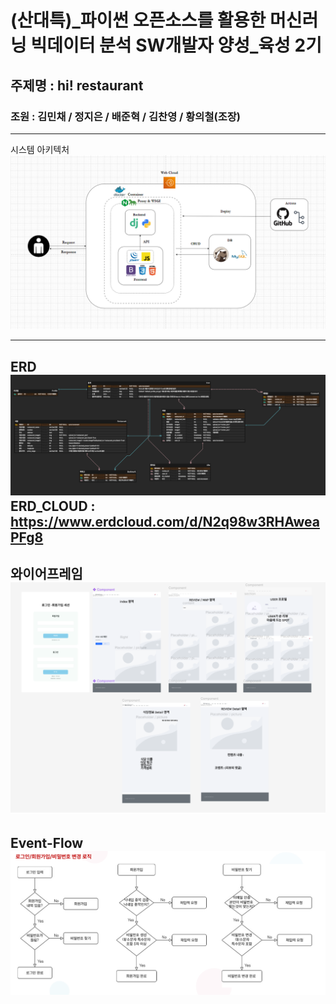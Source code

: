 # (산대특)_파이썬 오픈소스를 활용한 머신러닝 빅데이터 분석 SW개발자 양성_육성 2기 

## 주제명 : hi! restaurant
### 조원 : 김민채 / 정지은 / 배준혁 / 김찬영 / 황의철(조장)

---
시스템 아키텍처
![아키텍처](image/System_Architecture.png)

----

ERD
![ERD](image/ERD.png)
ERD_CLOUD : https://www.erdcloud.com/d/N2q98w3RHAweaPFg8
-----------------

와이어프레임
![와이어프레임](image/와이어프레임.png)
-----------------------

Event-Flow
![이벤트플로우](image/이벤트플로우.png)
------------------------------
